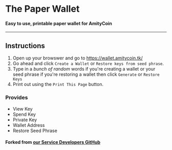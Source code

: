 # The Paper Wallet

#### Easy to use, printable paper wallet for AmityCoin

***

## Instructions

1. Open up your browswer and go to https://wallet.amitycoin.tk/
2. Go ahead and click `Create a Wallet` or `Restore keys from seed phrase`.
3. Type in a *bunch of random* words if you're creating a wallet or your seed phrase if you're restoring a wallet then click `Generate` or `Restore Keys`
4. Print out using the `Print This Page` button.

### Provides

- View Key
- Spend Key
- Private Key
- Wallet Address
- Restore Seed Phrase

#### Forked from [our Service Developers GitHub](https://github.com/Sajo8/amitycoin-paper-wallet)

